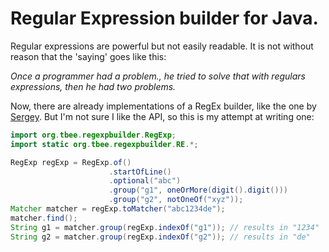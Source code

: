 # Regular Expression builder for Java.
Regular expressions are powerful but not easily readable. 
It is not without reason that the 'saying' goes like this:

_Once a programmer had a problem., he tried to solve that with regulars expressions, then he had two problems._

Now, there are already implementations of a RegEx builder, like the one by [Sergey](https://github.com/sgreben/regex-builder).
But I'm not sure I like the API, so this is my attempt at writing one:

```java
import org.tbee.regexpbuilder.RegExp;
import static org.tbee.regexpbuilder.RE.*;

RegExp regExp = RegExp.of()
                      .startOfLine()
                      .optional("abc")
                      .group("g1", oneOrMore(digit().digit()))
                      .group("g2", notOneOf("xyz"));
Matcher matcher = regExp.toMatcher("abc1234de");
matcher.find();
String g1 = matcher.group(regExp.indexOf("g1")); // results in "1234"
String g2 = matcher.group(regExp.indexOf("g2")); // results in "de"
```

